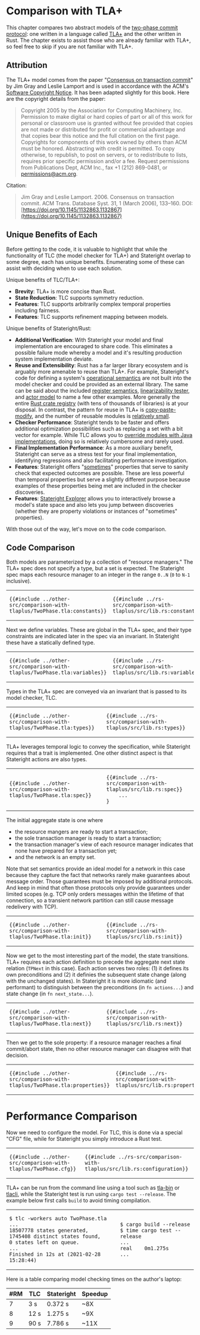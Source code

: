 # Comparison with TLA+

This chapter compares two abstract models of the [two-phase commit
protocol](https://en.wikipedia.org/wiki/Two-phase_commit_protocol): one written
in a language called [TLA+](https://en.wikipedia.org/wiki/TLA%2B) and the other
written in Rust. The chapter exists to assist those who are already familiar
with TLA+, so feel free to skip if you are not familiar with TLA+.

## Attribution

The TLA+ model comes from the paper "[Consensus on transaction
commit](https://www.microsoft.com/en-us/research/wp-content/uploads/2016/02/tr-2003-96.pdf)"
by Jim Gray and Leslie Lamport and is used in accordance with the ACM's
[Software Copyright
Notice](https://www.acm.org/publications/policies/software-copyright-notice).
It has been adapted slightly for this book. Here are the copyright details from
the paper:

> Copyright 2005 by the Association for Computing Machinery, Inc. Permission
to make digital or hard copies of part or all of this work for personal or
classroom use is granted without fee provided that copies are not made or
distributed for profit or  commercial  advantage and  that  copies  bear this
notice  and  the  full  citation on the first page.  Copyrights for components
of this work owned by others than ACM must be honored.  Abstracting with credit
is permitted.  To copy otherwise, to republish, to post on servers, or to
redistribute to lists, requires prior specific permission and/or a fee.
Request permissions from Publications Dept, ACM Inc., fax +1 (212) 869-0481, or
[permissions@acm.org](mailto:permissions@acm.org).

Citation:

> Jim Gray and Leslie Lamport. 2006. Consensus on transaction commit. ACM
Trans. Database Syst. 31, 1 (March 2006), 133–160.
DOI:[https://doi.org/10.1145/1132863.1132867](https://doi.org/10.1145/1132863.1132867)

## Unique Benefits of Each

Before getting to the code, it is valuable to highlight that while the
functionality of TLC (the model checker for TLA+) and Stateright overlap to
some degree, each has unique benefits. Enumerating some of these can assist
with deciding when to use each solution.

Unique benefits of TLC/TLA+:

- **Brevity**: TLA+ is more concise than Rust.
- **State Reduction**: TLC supports symmetry reduction.
- **Features**: TLC supports arbitrarily complex temporal properties including
  fairness.
- **Features**: TLC supports refinement mapping between models.

Unique benefits of Stateright/Rust:

- **Additional Verification**: With Stateright your model and final
  implementation are encouraged to share code. This eliminates a possible
  failure mode whereby a model and it's resulting production system
  implementation deviate.
- **Reuse and Extensibility**: Rust has a far larger library ecosystem and is
  arguably more amenable to reuse than TLA+. For example, Stateright's code for
  defining a system's [operational
  semantics](https://docs.rs/stateright/latest/stateright/semantics/index.html)
  are not built into the model checker and could be provided as an external
  library. The same can be said about the included [register
  semantics](https://docs.rs/stateright/latest/stateright/semantics/register/index.html),
  [linearizability
  tester](https://docs.rs/stateright/latest/stateright/semantics/struct.LinearizabilityTester.html),
  and [actor
  model](https://docs.rs/stateright/latest/stateright/actor/index.html) to name
  a few other examples. More generally the entire [Rust crate
  registry](https://crates.io/) (with tens of thousands of libraries) is at
  your disposal. In contrast, the pattern for reuse in TLA+ is
  [copy-paste-modify](https://groups.google.com/g/tlaplus/c/BHBNTkJ2QFE/m/meTQs4pHBwAJ),
  and the number of reusable modules is [relatively
  small](https://github.com/tlaplus/CommunityModules).
- **Checker Performance**: Stateright tends to be faster and offers additional
  optimization possibilities such as replacing a set with a bit vector for
  example. While TLC allows you to [override modules with Java
  implementations](https://stackoverflow.com/questions/53908653/use-module-overloading-to-implement-a-hash-function-in-tla),
  doing so is relatively cumbersome and rarely used.
- **Final Implementation Performance**: As a more auxiliary benefit, Stateright
  can serve as a stress test for your final implementation, identifying
  regressions and also facilitating performance investigation.
- **Features**: Stateright offers
  "[sometimes](https://docs.rs/stateright/latest/stateright/struct.Property.html#method.sometimes)"
  properties that serve to sanity check that expected outcomes are possible.
  These are less powerful than temporal properties but serve a slightly
  different purpose because examples of these properties being met are included
  in the checker discoveries.
- **Features**: [Stateright
  Explorer](https://docs.rs/stateright/latest/stateright/struct.CheckerBuilder.html#method.serve)
  allows you to interactively browse a model's state space and also lets you
  jump between discoveries (whether they are property violations or instances
  of "sometimes" properties).

With those out of the way, let's move on to the code comparison.

## Code Comparison

Both models are parameterized by a collection of "resource managers." The TLA+
spec does not specify a type, but a set is expected. The Stateright spec maps
each resource manager to an integer in the range `0..N` (`0` to `N-1` inclusive).

<table><tr><td>

```ignore,noplayground
{{#include ../other-src/comparison-with-tlaplus/TwoPhase.tla:constants}}
```

</td><td>

```rust,ignore,noplayground
{{#include ../rs-src/comparison-with-tlaplus/src/lib.rs:constants}}
```

</td></tr></table>

Next we define variables. These are global in the TLA+ spec, and their type
constraints are indicated later in the spec via an invariant. In Stateright
these have a statically defined type.

<table><tr><td>

```ignore,noplayground
{{#include ../other-src/comparison-with-tlaplus/TwoPhase.tla:variables}}
```

</td><td>

```rust,ignore,noplayground
{{#include ../rs-src/comparison-with-tlaplus/src/lib.rs:variables}}
```

</td></tr></table>

Types in the TLA+ spec are conveyed via an invariant that is passed to its
model checker, TLC.

<table><tr><td>

```ignore,noplayground
{{#include ../other-src/comparison-with-tlaplus/TwoPhase.tla:types}}
```

</td><td>

```rust,ignore,noplayground
{{#include ../rs-src/comparison-with-tlaplus/src/lib.rs:types}}
```

</td></tr></table>

TLA+ leverages temporal logic to convey the specification, while Stateright
requires that a trait is implemented. One other distinct aspect is that
Stateright actions are also types.

<table><tr><td>

```ignore,noplayground
{{#include ../other-src/comparison-with-tlaplus/TwoPhase.tla:spec}}
```

</td><td>

```rust,ignore,noplayground
{{#include ../rs-src/comparison-with-tlaplus/src/lib.rs:spec}}
    ...
}
```

</td></tr></table>

The initial aggregate state is one where

- the resource mangers are ready to start a transaction;
- the sole transaction manager is ready to start a transaction;
- the transaction manager's view of each resource manager indicates that none
  have prepared for a transaction yet;
- and the network is an empty set.

Note that set semantics provide an ideal model for a network in this case
because they capture the fact that networks rarely make guarantees about
message order.  Those guarantees must be imposed by additional protocols. And
keep in mind that often those protocols only provide guarantees under limited
scopes (e.g. TCP only orders messages within the lifetime of that connection,
so a transient network partition can still cause message redelivery with TCP).

<table><tr><td>

```ignore,noplayground
{{#include ../other-src/comparison-with-tlaplus/TwoPhase.tla:init}}
```

</td><td>

```rust,ignore,noplayground
{{#include ../rs-src/comparison-with-tlaplus/src/lib.rs:init}}
```

</td></tr></table>

Now we get to the most interesting part of the model, the state transitions.
TLA+ requires each action definition to precede the aggregate next state
relation (`TPNext` in this case). Each action serves two roles: (1) it defines
its own preconditions and (2) it definies the subsequent state change (along
with the unchanged states). In Stateright it is more idiomatic (and performant)
to distinguish between the preconditions (in `fn actions...`) and state change
(in `fn next_state...`).

<table><tr><td>

```ignore,noplayground
{{#include ../other-src/comparison-with-tlaplus/TwoPhase.tla:next}}
```

</td><td>

```rust,ignore,noplayground
{{#include ../rs-src/comparison-with-tlaplus/src/lib.rs:next}}
```

</td></tr></table>

Then we get to the sole property: if a resource manager reaches a final
commit/abort state, then no other resource manager can disagree with that
decision.

<table><tr><td>

```ignore,noplayground
{{#include ../other-src/comparison-with-tlaplus/TwoPhase.tla:properties}}
```

</td><td>

```rust,ignore,noplayground
{{#include ../rs-src/comparison-with-tlaplus/src/lib.rs:properties}}
```

</td></tr></table>

# Performance Comparison

Now we need to configure the model. For TLC, this is done via a special "CFG"
file, while for Stateright you simply introduce a Rust test.

<table><tr><td>

```ignore,noplayground
{{#include ../other-src/comparison-with-tlaplus/TwoPhase.cfg}}
```

</td><td>

```rust,ignore,noplayground
{{#include ../rs-src/comparison-with-tlaplus/src/lib.rs:configuration}}
```

</td></tr></table>

TLA+ can be run from the command line using a tool such as
[tla-bin](https://github.com/pmer/tla-bin) or
[tlacli](https://github.com/hwayne/tlacli), while the Stateright test is run
using `cargo test --release`. The example below first calls `build` to avoid
timing compilation.

<table><tr><td>

```ignore,noplayground
$ tlc -workers auto TwoPhase.tla
...
18507778 states generated,
1745408 distinct states found,
0 states left on queue.
...
Finished in 12s at (2021-02-28 15:28:44)
```

</td><td>

```ignore,noplayground
$ cargo build --release
$ time cargo test --release
...
real    0m1.275s
...
```

</td></tr></table>

Here is a table comparing model checking times on the author's laptop:

| #RM | TLC   | Stateright | Speedup |
|-----|-------|------------|---------|
| 7   |   3 s |    0.372 s |     ~8X |
| 8   |  12 s |    1.275 s |     ~9X |
| 9   |  90 s |    7.786 s |    ~11X |
